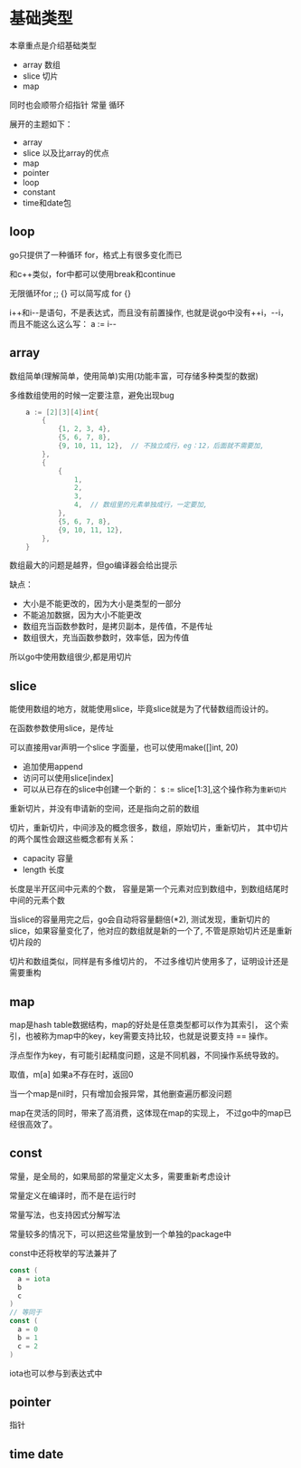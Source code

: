 # 基础类型

本章重点是介绍基础类型
- array 数组
- slice 切片
- map

同时也会顺带介绍指针 常量 循环

展开的主题如下：
- array
- slice 以及比array的优点
- map
- pointer
- loop
- constant
- time和date包


## loop

go只提供了一种循环 for，格式上有很多变化而已

和c++类似，for中都可以使用break和continue

无限循环for ;; {} 可以简写成 for {}

i++和i--是语句，不是表达式，而且没有前置操作,
也就是说go中没有++i，--i，而且不能这么这么写： a := i--

## array

数组简单(理解简单，使用简单)实用(功能丰富，可存储多种类型的数据)

多维数组使用的时候一定要注意，避免出现bug
```go
    a := [2][3][4]int{
        {
            {1, 2, 3, 4},
            {5, 6, 7, 8},
            {9, 10, 11, 12},  // 不独立成行，eg：12，后面就不需要加,
        },
        {
            {
                1,
                2,
                3,
                4,  // 数组里的元素单独成行，一定要加,
            },
            {5, 6, 7, 8},
            {9, 10, 11, 12},
        },
    }
```

数组最大的问题是越界，但go编译器会给出提示

缺点：
- 大小是不能更改的，因为大小是类型的一部分
- 不能追加数据，因为大小不能更改
- 数组充当函数参数时，是拷贝副本，是传值，不是传址
- 数组很大，充当函数参数时，效率低，因为传值

所以go中使用数组很少,都是用切片

## slice

能使用数组的地方，就能使用slice，毕竟slice就是为了代替数组而设计的。

在函数参数使用slice，是传址

可以直接用var声明一个slice 字面量，也可以使用make([]int, 20)

- 追加使用append
- 访问可以使用slice[index]
- 可以从已存在的slice中创建一个新的： s := slice[1:3],这个操作称为`重新切片`

重新切片，并没有申请新的空间，还是指向之前的数组

切片，重新切片，中间涉及的概念很多，数组，原始切片，重新切片，
其中切片的两个属性会跟这些概念都有关系：
- capacity 容量
- length 长度

长度是半开区间中元素的个数，
容量是第一个元素对应到数组中，到数组结尾时中间的元素个数

当slice的容量用完之后，go会自动将容量翻倍(*2),
测试发现，重新切片的slice，如果容量变化了，他对应的数组就是新的一个了,
不管是原始切片还是重新切片段的

切片和数组类似，同样是有多维切片的，
不过多维切片使用多了，证明设计还是需要重构

## map

map是hash table数据结构，map的好处是任意类型都可以作为其索引，
这个索引，也被称为map中的key，key需要支持比较，也就是说要支持 == 操作。

浮点型作为key，有可能引起精度问题，这是不同机器，不同操作系统导致的。

取值，m[a] 如果a不存在时，返回0

当一个map是nil时，只有增加会报异常，其他删查遍历都没问题

map在灵活的同时，带来了高消费，这体现在map的实现上，
不过go中的map已经很高效了。

## const

常量，是全局的，如果局部的常量定义太多，需要重新考虑设计

常量定义在编译时，而不是在运行时

常量写法，也支持因式分解写法

常量较多的情况下，可以把这些常量放到一个单独的package中

const中还将枚举的写法兼并了
```go
const (
  a = iota
  b
  c
)
// 等同于
const (
  a = 0
  b = 1
  c = 2
)
```

iota也可以参与到表达式中

## pointer

指针

## time date


